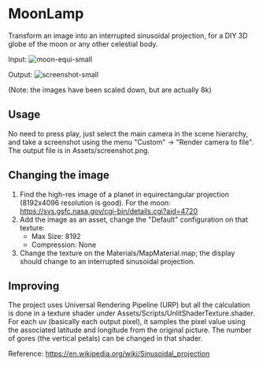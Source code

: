 # MoonLamp

Transform an image into an interrupted sinusoidal projection, for a DIY 3D globe of the moon or any other celestial body.

Input:
![moon-equi-small](https://user-images.githubusercontent.com/8348534/188509428-728c6cf9-ae6d-4d00-a0e7-df20856aac83.png)

Output:
![screenshot-small](https://user-images.githubusercontent.com/8348534/188511200-4bc752fc-07a2-4ef5-abd8-466058000f68.png)

(Note: the images have been scaled down, but are actually 8k)

## Usage
No need to press play, just select the main camera in the scene hierarchy, and take a screenshot using the menu "Custom" -> "Render camera to file".
The output file is in Assets/screenshot.png.


## Changing the image
1. Find the high-res image of a planet in equirectangular projection (8192x4096 resolution is good).
   For the moon: https://svs.gsfc.nasa.gov/cgi-bin/details.cgi?aid=4720
2. Add the image as an asset, change the "Default" configuration on that texture:
   - Max Size: 8192
   - Compression: None
3. Change the texture on the Materials/MapMaterial.map; the display should change to an interrupted sinusoidal projection.


## Improving
The project uses Universal Rendering Pipeline (URP) but all the calculation is done in a texture shader under Assets/Scripts/UnlitShaderTexture.shader.
For each uv (basically each output pixel), it samples the pixel value using the associated latitude and longitude from the original picture.
The number of gores (the vertical petals) can be changed in that shader.

Reference: https://en.wikipedia.org/wiki/Sinusoidal_projection
